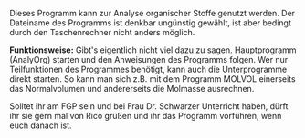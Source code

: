 Dieses Programm kann zur Analyse organischer Stoffe genutzt werden.
Der Dateiname des Programms ist denkbar ungünstig gewählt, ist aber bedingt durch den Taschenrechner nicht anders möglich.

**Funktionsweise:** Gibt's eigentlich nicht viel dazu zu sagen. Hauptprogramm (AnalyOrg) starten und den Anweisungen des Programms folgen.
Wer nur Teilfunktionen des Programmes benötigt, kann auch die Unterprogramme direkt starten. So kann man sich z.B. mit dem Programm MOLVOL einerseits das Normalvolumen und andererseits die Molmasse ausrechnen.


Solltet ihr am FGP sein und bei Frau Dr. Schwarzer Unterricht haben, dürft ihr sie gern mal von Rico grüßen und ihr das Programm vorführen, wenn euch danach ist.
